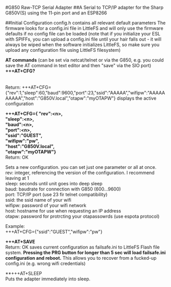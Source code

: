 #G850 Raw-TCP Serial Adapter
##A Serial to TCP/IP adapter for the Sharp G850V(S) using the 11-pin port and an ESP8266

##Initial Configuration
config.h contains all relevant default parameters 
The firmware looks for a config.ini file in LittleFS and will only use the firmware defaults if no config file can be loaded
(note that if you initialize your ESL with SPIFFs, you can upload a config.ini file until your hair falls out - it will always be wiped when the software initializes LittleFS, so make sure you upload any configuration file using LittleFS filesystem)




**AT commands**  (can be set via netcat/telnet or via the G850, e.g. you could save the AT command in text editor and then "save" via the SIO port)<br>
**+++AT+CFG?**<br><BR>   
Return: +++AT+CFG={"rev":1,"sleep":60,"baud":9600,"port":23,"ssid":"AAAAA","wifipw":"AAAAAAAAAA","host":"G850V.local","otapw":"myOTAPW"} 
displays the active configuration<br>


**+++AT+CFG={ "rev":\<n>,<br>
            "sleep":\<n>,<br>
            "baud":\<n>,<br>
            "port":\<n>,<br>
            "ssid":"GUEST",<br>
            "wifipw":"pw",<br>
            "host":"G850V.local",<br>
            "otapw":"myOTAPW"} <br>**
Return: OK

Sets a new configuration. you can set just one parameter or all at once.<br>
rev: integer, referencing the version of the configuration. I recommend leaving at 1<br>
sleep: seconds until unit goes into deep sleep<br>
baud: baudrate for connection with G850 (600...9600)<br>
port: TCP/IP port (use 23 fir telnet compatibility)<br>
ssid: the ssid name of your wifi<br>
wifipw: password of your wifi network<br>
host: hostname for use when requesting an IP address<br> 
otapw: password for protrcting your otapassowrds (use espota protocol)<br>


Example:<br>
+++AT+CFG={"ssid":"GUEST","wifipw":"pw"}<br>

**+++AT+SAVE**<br>
Return: OK
saves current configuration as failsafe.ini to LittleFS Flash file system.
**Pressing the PRG button for longer than 5 sec will load failsafe.ini configuration and reboot.**
This allows you to recover from a fucked-up config.ini (e.g. wrong wifi credentials)


**+++AT+SLEEP<BR>
Puts the adapter immediately into sleep.







